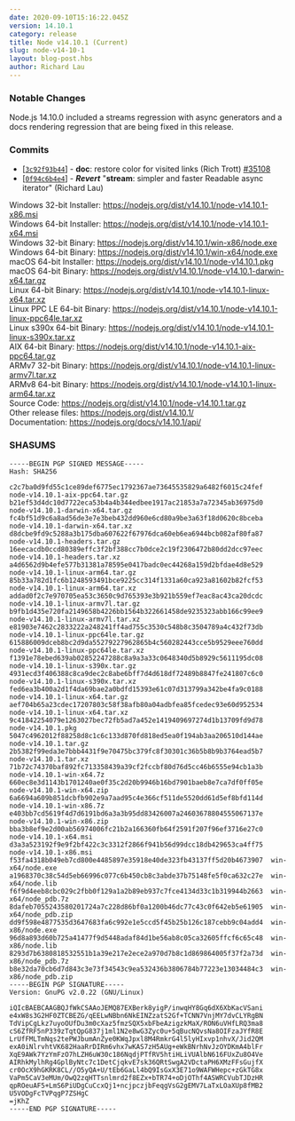 ```yaml
---
date: 2020-09-10T15:16:22.045Z
version: 14.10.1
category: release
title: Node v14.10.1 (Current)
slug: node-v14-10-1
layout: blog-post.hbs
author: Richard Lau
---
```


### Notable Changes

Node.js 14.10.0 included a streams regression with async generators
and a docs rendering regression that are being fixed in this release.

### Commits

* [[`3c92f93b44`](https://github.com/nodejs/node/commit/3c92f93b44)] - **doc**: restore color for visited links (Rich Trott) [#35108](https://github.com/nodejs/node/pull/35108)
* [[`0f94c6b4e4`](https://github.com/nodejs/node/commit/0f94c6b4e4)] - ***Revert*** "**stream**: simpler and faster Readable async iterator" (Richard Lau)

Windows 32-bit Installer: https://nodejs.org/dist/v14.10.1/node-v14.10.1-x86.msi \
Windows 64-bit Installer: https://nodejs.org/dist/v14.10.1/node-v14.10.1-x64.msi \
Windows 32-bit Binary: https://nodejs.org/dist/v14.10.1/win-x86/node.exe \
Windows 64-bit Binary: https://nodejs.org/dist/v14.10.1/win-x64/node.exe \
macOS 64-bit Installer: https://nodejs.org/dist/v14.10.1/node-v14.10.1.pkg \
macOS 64-bit Binary: https://nodejs.org/dist/v14.10.1/node-v14.10.1-darwin-x64.tar.gz \
Linux 64-bit Binary: https://nodejs.org/dist/v14.10.1/node-v14.10.1-linux-x64.tar.xz \
Linux PPC LE 64-bit Binary: https://nodejs.org/dist/v14.10.1/node-v14.10.1-linux-ppc64le.tar.xz \
Linux s390x 64-bit Binary: https://nodejs.org/dist/v14.10.1/node-v14.10.1-linux-s390x.tar.xz \
AIX 64-bit Binary: https://nodejs.org/dist/v14.10.1/node-v14.10.1-aix-ppc64.tar.gz \
ARMv7 32-bit Binary: https://nodejs.org/dist/v14.10.1/node-v14.10.1-linux-armv7l.tar.xz \
ARMv8 64-bit Binary: https://nodejs.org/dist/v14.10.1/node-v14.10.1-linux-arm64.tar.xz \
Source Code: https://nodejs.org/dist/v14.10.1/node-v14.10.1.tar.gz \
Other release files: https://nodejs.org/dist/v14.10.1/ \
Documentation: https://nodejs.org/docs/v14.10.1/api/

### SHASUMS

```
-----BEGIN PGP SIGNED MESSAGE-----
Hash: SHA256

c2c7ba0d9fd55c1ce89def6775ec1792367ae73645535829a6482f6015c24fef  node-v14.10.1-aix-ppc64.tar.gz
b21ef53d4dc10d7722eca53b4a4b344edbee1917ac21853a7a72345ab36975d0  node-v14.10.1-darwin-x64.tar.gz
fc4bf51d9c6a8ad56de3e7e3beb432dd960e6cd80a9be3a63f18d0620c8bceba  node-v14.10.1-darwin-x64.tar.xz
d8dcbe9fd9c5288a3b175dba607622f67976dca60eb6ea6944bcb082af80fa87  node-v14.10.1-headers.tar.gz
16eecacdb0ccd80389effc3f2bf388cc7b0dce2c19f2306472b80dd2dcc97eec  node-v14.10.1-headers.tar.xz
a4d6562d9b4efe577b31381a78595e0417badc0ec44268a159d2bfdae4d8e529  node-v14.10.1-linux-arm64.tar.gz
85b33a782d1fc6b1248593491bce9225cc314f1331a60ca923a81602b82fcf53  node-v14.10.1-linux-arm64.tar.xz
addad0f2c7e970705ea53c3650c9d765393e3b921b559ef7eac8ac43ca20dcdc  node-v14.10.1-linux-armv7l.tar.gz
b9fb1d435e720fa2149658b4226bb1564b322661458de9235323abb166c99ee9  node-v14.10.1-linux-armv7l.tar.xz
e81903e7462c2833222a248241ff4ad755c3530c548b8c3504789a4c432f73db  node-v14.10.1-linux-ppc64le.tar.gz
615886009dceb8bc2d9da55279227962865b4c560282443cce5b9529eee760dd  node-v14.10.1-linux-ppc64le.tar.xz
f1391e78ebed639ab02852247288c8a9a3a33c0648340d5b8929c5611195dc08  node-v14.10.1-linux-s390x.tar.gz
4931ecd3f406388c8ca9dec2c8abe6bff7d4d618df72489b8847fe241807c6c0  node-v14.10.1-linux-s390x.tar.xz
fed6ea3b400a2d1f4da69bae2a0bdfd15393e61c07d313799a342be4fa9c0188  node-v14.10.1-linux-x64.tar.gz
aef704b65a23cdec17207803c58f38afb80a04adbfea85fcedec93e60d952534  node-v14.10.1-linux-x64.tar.xz
9c41842254079e1263027bec72fb5ad7a452e1419409697274d1b13709fd9d78  node-v14.10.1.pkg
5047c4962012f88258d8c1c6c133d870fd818ed5ea0f194ab3aa206510d144ae  node-v14.10.1.tar.gz
2b5382f99eda3e7bbb4431f9e70475bc379fc8f30301c36b5b8b9b3764ead5b7  node-v14.10.1.tar.xz
71b72c74370baf892fc713358439a39cf2fccbf80d76d5cc46b6555e94cb1a3b  node-v14.10.1-win-x64.7z
660ec8e3d1143b1701240ae0f35c2d20b9946b16bd7901baeb8e7ca7df0ff05e  node-v14.10.1-win-x64.zip
6a6694a609b851dcbfb902e9a7aad95c4e366cf511de5520dd61d5ef8bfd114d  node-v14.10.1-win-x86.7z
e403bb7cd5619f4d7d6191bd6a3a3b95dd83426007a24603678804555067137e  node-v14.10.1-win-x86.zip
bba3b8ef9e2d00ab56974006fc21b2a166360fb64f2591f207f96ef3716e27c0  node-v14.10.1-x64.msi
d3a3a523192f9e9f2bf422c3c3312f2866f941b56d99dcc18db429653ca4ff75  node-v14.10.1-x86.msi
f53fa4318b049eb7cd800e4485897e35918e40de323fb43137ff5d20b4673907  win-x64/node.exe
a1968370c38c54d5eb66996c077c6b450cb8c3abde37b75148fe5f0ca632c27e  win-x64/node.lib
f6f9d4eeb8cbc029c2fbb0f129a1a2b89eb937c7fce4134d33c1b319944b2663  win-x64/node_pdb.7z
8dafeb7055243580201724a7c228d86bf0a1200b46dc77c43c0f642eb5e61905  win-x64/node_pdb.zip
dd9f598e4877535d3647683fa6c992e1e5ccd5f45b25b126c187cebb9c04add4  win-x86/node.exe
96d8a893d60b725a41477f9d5448adaf84d1be56ab8c05ca32605ffcf6c65c48  win-x86/node.lib
8293d7b6380818532551b1a39e217e2ece2a970d7b8c1d869864005f37f2a73d  win-x86/node_pdb.7z
b8e32da70cb6d7d843c3e73f34543c9ea532436b3806784b77223e13034484c3  win-x86/node_pdb.zip
-----BEGIN PGP SIGNATURE-----
Version: GnuPG v2.0.22 (GNU/Linux)

iQIcBAEBCAAGBQJfWkCSAAoJEMQ87EXBerk8yigP/inwqHY8Gq6dX6XbKacVSani
e4xW8s3G2HF0ZTCBEZG/qEELwNBbn6NkEINZzatS2Gf+TCNN7VnjMY7dvCLYRgBN
TdVipCgLkz7uyoOUfDu3m0cXaz5fmzSQX5xbFbeAzigzkMaX/RON6uVHfLRQ3ma8
cS6ZfRF5nP339zTqtQpG837j1ml1N2e8wG3Zyc0u+5qBucNQvsNa8OIFzaJYfR8E
LrUfFMLTmNqs2tePWJbumAnZye0KWqJpxl8M4RmkrG4l5lyHIxvp1nhvX/Jid2QM
exA0iNlrvhtVK682HaaRrDIRm6vhx7wKAS7zH5AUg+eWkBNrhNvJzOYDKmA4blFr
XqE9AWk7YzYmFzO7hLZH6uW30c186NqdjPTfRV5htiHLiVUAlbN616FUxZu8O4Ve
AIRhkMylhRg4GplByNtc7c1DetCjqkvE7sk36QRtSwgA2VDctaPH6XMzFFsGujfX
cr0OcX9hGKRK8CL//O5yQA+U/tEb6GaLl4bQ9IsGxX3E71o9WAFWHepc+zGkTG8x
VaPm5CaV3eMUm/OwQ2zqHTTsnlmrd2f8EZx+bTR74+oDjOThf4ASWRCVubTJDzHR
qpROeuAF5+LmS6PiUDgCuCcxQj1+ncjpczjbFeqgVsG2gEMV7LaTxLOaXUp8fMB2
U5VODgFcTVPqgP7ZSHgC
=jKhZ
-----END PGP SIGNATURE-----

```
